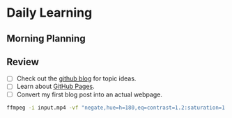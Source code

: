 # Daily Learning

## Morning Planning
## Review

- [ ] Check out the [github blog](https://github.blog/) for topic ideas.
- [ ] Learn about [GitHub Pages](https://skills.github.com/#first-day-on-github).
- [ ] Convert my first blog post into an actual webpage.

```bash
ffmpeg -i input.mp4 -vf "negate,hue=h=180,eq=contrast=1.2:saturation=1.1" output.mp4

